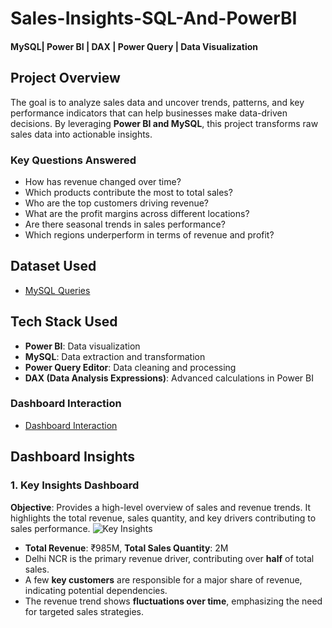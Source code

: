 # Sales-Insights-SQL-And-PowerBI
#### MySQL| Power BI | DAX | Power Query | Data Visualization
## Project Overview
The goal is to analyze sales data and uncover trends, patterns, and key performance indicators that can help businesses make data-driven decisions. By leveraging **Power BI and MySQL**, this project transforms raw sales data into actionable insights.
### Key Questions Answered
- How has revenue changed over time?
- Which products contribute the most to total sales?
- Who are the top customers driving revenue?
- What are the profit margins across different locations?
- Are there seasonal trends in sales performance?
- Which regions underperform in terms of revenue and profit?
## Dataset Used
- <a href="https://github.com/akhilanm123/Sales-Insights-SQL-And-PowerBI/blob/main/db_dump%20(1).sql">MySQL Queries</a>
## Tech Stack Used
- **Power BI**: Data visualization
- **MySQL**: Data extraction and transformation
- **Power Query Editor**: Data cleaning and processing
- **DAX (Data Analysis Expressions)**: Advanced calculations in Power BI
### Dashboard Interaction
- <a href="https://github.com/akhilanm123/Sales-Insights-SQL-And-PowerBI/blob/main/Sales%20Insights.pbix">Dashboard Interaction</a>
## Dashboard Insights
### 1. Key Insights Dashboard
**Objective**:  Provides a high-level overview of sales and revenue trends. It highlights the total revenue, sales quantity, and key drivers contributing to sales performance.
![Key Insights](https://github.com/user-attachments/assets/75804912-87e8-45a7-a070-dd248898b3df)
- **Total Revenue**: ₹985M, **Total Sales Quantity**: 2M
- Delhi NCR is the primary revenue driver, contributing over **half** of total sales.
- A few **key customers** are responsible for a major share of revenue, indicating potential dependencies.
- The revenue trend shows **fluctuations over time**, emphasizing the need for targeted sales strategies.
